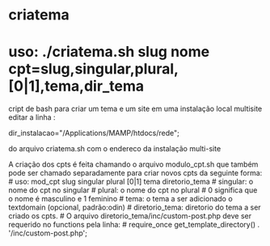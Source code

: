 # criatema
# uso: ./criatema.sh slug nome cpt=slug,singular,plural,[0|1],tema,dir_tema 

cript de bash para criar um tema e um site em uma instalação local multisite
editar a linha :

dir_instalacao="/Applications/MAMP/htdocs/rede";

do arquivo criatema.sh com o endereco da instalação multi-site 

A criação dos cpts é feita chamando o arquivo modulo_cpt.sh que também pode ser chamado separadamente para criar novos cpts da seguinte forma:
		# uso: mod_cpt slug singular plural  [0|1] tema diretorio_tema
		# singular: o nome do cpt no singular
		# plural: o nome do cpt no plural
		# 0 significa que o nome é masculino e 1 feminino
		# tema: o tema a ser adicionado o textdomain (opcional, padrão:odin)
		# diretorio_tema: diretorio do tema a ser criado os cpts.
		# O arquivo diretorio_tema/inc/custom-post.php deve ser requerido no functions pela linha:
		# require_once get_template_directory() . '/inc/custom-post.php';
